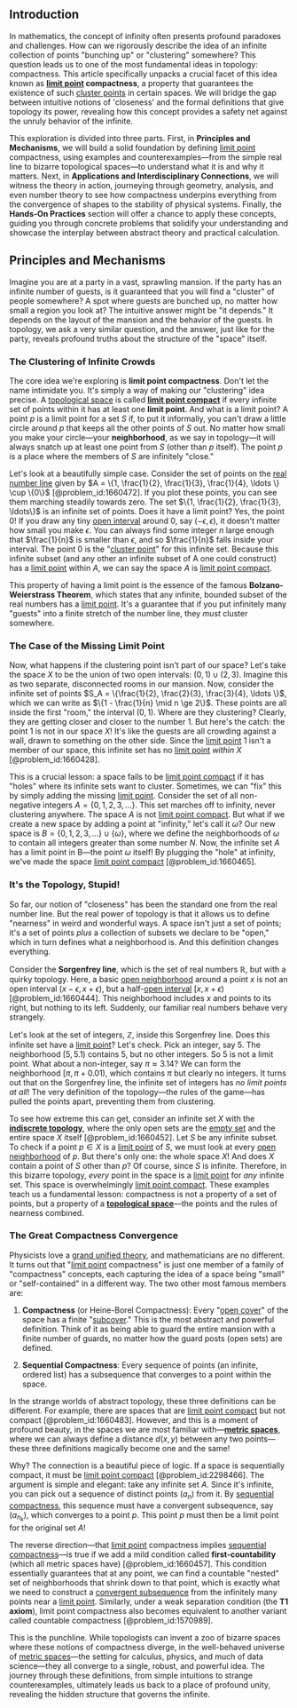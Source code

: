 ## Introduction
In mathematics, the concept of infinity often presents profound paradoxes and challenges. How can we rigorously describe the idea of an infinite collection of points "bunching up" or "clustering" somewhere? This question leads us to one of the most fundamental ideas in topology: compactness. This article specifically unpacks a crucial facet of this idea known as **[limit point](@article_id:135778) compactness**, a property that guarantees the existence of such [cluster points](@article_id:160040) in certain spaces. We will bridge the gap between intuitive notions of 'closeness' and the formal definitions that give topology its power, revealing how this concept provides a safety net against the unruly behavior of the infinite.

This exploration is divided into three parts. First, in **Principles and Mechanisms**, we will build a solid foundation by defining [limit point](@article_id:135778) compactness, using examples and counterexamples—from the simple real line to bizarre topological spaces—to understand what it is and why it matters. Next, in **Applications and Interdisciplinary Connections**, we will witness the theory in action, journeying through geometry, analysis, and even number theory to see how compactness underpins everything from the convergence of shapes to the stability of physical systems. Finally, the **Hands-On Practices** section will offer a chance to apply these concepts, guiding you through concrete problems that solidify your understanding and showcase the interplay between abstract theory and practical calculation.

## Principles and Mechanisms

Imagine you are at a party in a vast, sprawling mansion. If the party has an infinite number of guests, is it guaranteed that you will find a "cluster" of people somewhere? A spot where guests are bunched up, no matter how small a region you look at? The intuitive answer might be "it depends." It depends on the layout of the mansion and the behavior of the guests. In topology, we ask a very similar question, and the answer, just like for the party, reveals profound truths about the structure of the "space" itself.

### The Clustering of Infinite Crowds

The core idea we're exploring is **limit point compactness**. Don't let the name intimidate you. It's simply a way of making our "clustering" idea precise. A [topological space](@article_id:148671) is called **[limit point compact](@article_id:155650)** if every infinite set of points within it has at least one **limit point**. And what is a limit point? A point $p$ is a limit point for a set $S$ if, to put it informally, you can't draw a little circle around $p$ that keeps all the other points of $S$ out. No matter how small you make your circle—your **neighborhood**, as we say in topology—it will always snatch up at least one point from $S$ (other than $p$ itself). The point $p$ is a place where the members of $S$ are infinitely "close."

Let's look at a beautifully simple case. Consider the set of points on the [real number line](@article_id:146792) given by $A = \{1, \frac{1}{2}, \frac{1}{3}, \frac{1}{4}, \ldots \} \cup \{0\}$ [@problem_id:1660472]. If you plot these points, you can see them marching steadily towards zero. The set $\{1, \frac{1}{2}, \frac{1}{3}, \ldots\}$ is an infinite set of points. Does it have a limit point? Yes, the point $0$! If you draw any tiny [open interval](@article_id:143535) around $0$, say $(-\epsilon, \epsilon)$, it doesn't matter how small you make $\epsilon$. You can always find some integer $n$ large enough that $\frac{1}{n}$ is smaller than $\epsilon$, and so $\frac{1}{n}$ falls inside your interval. The point $0$ is the "[cluster point](@article_id:151906)" for this infinite set. Because this infinite subset (and any other an infinite subset of A one could construct) has a [limit point](@article_id:135778) within $A$, we can say the space $A$ is [limit point compact](@article_id:155650).

This property of having a limit point is the essence of the famous **Bolzano-Weierstrass Theorem**, which states that any infinite, bounded subset of the real numbers has a [limit point](@article_id:135778). It's a guarantee that if you put infinitely many "guests" into a finite stretch of the number line, they *must* cluster somewhere.

### The Case of the Missing Limit Point

Now, what happens if the clustering point isn't part of our space? Let's take the space $X$ to be the union of two open intervals: $(0, 1) \cup (2, 3)$. Imagine this as two separate, disconnected rooms in our mansion. Now, consider the infinite set of points $S_A = \{\frac{1}{2}, \frac{2}{3}, \frac{3}{4}, \ldots \}$, which we can write as $\{1 - \frac{1}{n} \mid n \ge 2\}$. These points are all inside the first "room," the interval $(0, 1)$. Where are they clustering? Clearly, they are getting closer and closer to the number $1$. But here's the catch: the point $1$ is not in our space $X$! It's like the guests are all crowding against a wall, drawn to something on the other side. Since the [limit point](@article_id:135778) $1$ isn't a member of our space, this infinite set has no [limit point](@article_id:135778) *within* $X$ [@problem_id:1660428].

This is a crucial lesson: a space fails to be [limit point compact](@article_id:155650) if it has "holes" where its infinite sets want to cluster. Sometimes, we can "fix" this by simply adding the missing [limit point](@article_id:135778). Consider the set of all non-negative integers $A = \{0, 1, 2, 3, \ldots \}$. This set marches off to infinity, never clustering anywhere. The space $A$ is not [limit point compact](@article_id:155650). But what if we create a new space by adding a point at "infinity," let's call it $\omega$? Our new space is $B = \{0, 1, 2, 3, \ldots \} \cup \{\omega\}$, where we define the neighborhoods of $\omega$ to contain all integers greater than some number $N$. Now, the infinite set $A$ has a limit point in B—the point $\omega$ itself! By plugging the "hole" at infinity, we've made the space [limit point compact](@article_id:155650) [@problem_id:1660465].

### It's the Topology, Stupid!

So far, our notion of "closeness" has been the standard one from the real number line. But the real power of topology is that it allows us to define "nearness" in weird and wonderful ways. A space isn't just a set of points; it's a set of points *plus* a collection of subsets we declare to be "open," which in turn defines what a neighborhood is. And this definition changes everything.

Consider the **Sorgenfrey line**, which is the set of real numbers $\mathbb{R}$, but with a quirky topology. Here, a basic [open neighborhood](@article_id:268002) around a point $x$ is not an open interval $(x-\epsilon, x+\epsilon)$, but a half-[open interval](@article_id:143535) $[x, x+\epsilon)$ [@problem_id:1660444]. This neighborhood includes $x$ and points to its right, but nothing to its left. Suddenly, our familiar real numbers behave very strangely.

Let's look at the set of integers, $\mathbb{Z}$, inside this Sorgenfrey line. Does this infinite set have a [limit point](@article_id:135778)? Let's check. Pick an integer, say $5$. The neighborhood $[5, 5.1)$ contains $5$, but no other integers. So $5$ is not a limit point. What about a non-integer, say $\pi \approx 3.14$? We can form the neighborhood $[\pi, \pi+0.01)$, which contains $\pi$ but clearly no integers. It turns out that on the Sorgenfrey line, the infinite set of integers has *no limit points at all*! The very definition of the topology—the rules of the game—has pulled the points apart, preventing them from clustering.

To see how extreme this can get, consider an infinite set $X$ with the **[indiscrete topology](@article_id:149110)**, where the only open sets are the [empty set](@article_id:261452) and the entire space $X$ itself [@problem_id:1660452]. Let $S$ be any infinite subset. To check if a point $p \in X$ is a [limit point](@article_id:135778) of $S$, we must look at every [open neighborhood](@article_id:268002) of $p$. But there's only one: the whole space $X$! And does $X$ contain a point of $S$ other than $p$? Of course, since $S$ is infinite. Therefore, in this bizarre topology, *every* point in the space is a [limit point](@article_id:135778) for *any* infinite set. This space is overwhelmingly [limit point compact](@article_id:155650). These examples teach us a fundamental lesson: compactness is not a property of a set of points, but a property of a **[topological space](@article_id:148671)**—the points and the rules of nearness combined.

### The Great Compactness Convergence

Physicists love a [grand unified theory](@article_id:149810), and mathematicians are no different. It turns out that "[limit point](@article_id:135778) compactness" is just one member of a family of "compactness" concepts, each capturing the idea of a space being "small" or "self-contained" in a different way. The two other most famous members are:

1.  **Compactness** (or Heine-Borel Compactness): Every "[open cover](@article_id:139526)" of the space has a finite "[subcover](@article_id:150914)." This is the most abstract and powerful definition. Think of it as being able to guard the entire mansion with a finite number of guards, no matter how the guard posts (open sets) are defined.

2.  **Sequential Compactness**: Every sequence of points (an infinite, ordered list) has a subsequence that converges to a point within the space.

In the strange worlds of abstract topology, these three definitions can be different. For example, there are spaces that are [limit point compact](@article_id:155650) but not compact [@problem_id:1660483]. However, and this is a moment of profound beauty, in the spaces we are most familiar with—**[metric spaces](@article_id:138366)**, where we can always define a distance $d(x,y)$ between any two points—these three definitions magically become one and the same!

Why? The connection is a beautiful piece of logic. If a space is sequentially compact, it must be [limit point compact](@article_id:155650) [@problem_id:2298466]. The argument is simple and elegant: take any infinite set $A$. Since it's infinite, you can pick out a sequence of distinct points $(a_n)$ from it. By [sequential compactness](@article_id:143833), this sequence must have a convergent subsequence, say $(a_{n_k})$, which converges to a point $p$. This point $p$ must then be a limit point for the original set $A$!

The reverse direction—that [limit point](@article_id:135778) compactness implies [sequential compactness](@article_id:143833)—is true if we add a mild condition called **first-countability** (which all metric spaces have) [@problem_id:1660457]. This condition essentially guarantees that at any point, we can find a countable "nested" set of neighborhoods that shrink down to that point, which is exactly what we need to construct a [convergent subsequence](@article_id:140766) from the infinitely many points near a [limit point](@article_id:135778). Similarly, under a weak separation condition (the **T1 axiom**), limit point compactness also becomes equivalent to another variant called countable compactness [@problem_id:1570989].

This is the punchline. While topologists can invent a zoo of bizarre spaces where these notions of compactness diverge, in the well-behaved universe of [metric spaces](@article_id:138366)—the setting for calculus, physics, and much of data science—they all converge to a single, robust, and powerful idea. The journey through these definitions, from simple intuitions to strange counterexamples, ultimately leads us back to a place of profound unity, revealing the hidden structure that governs the infinite.